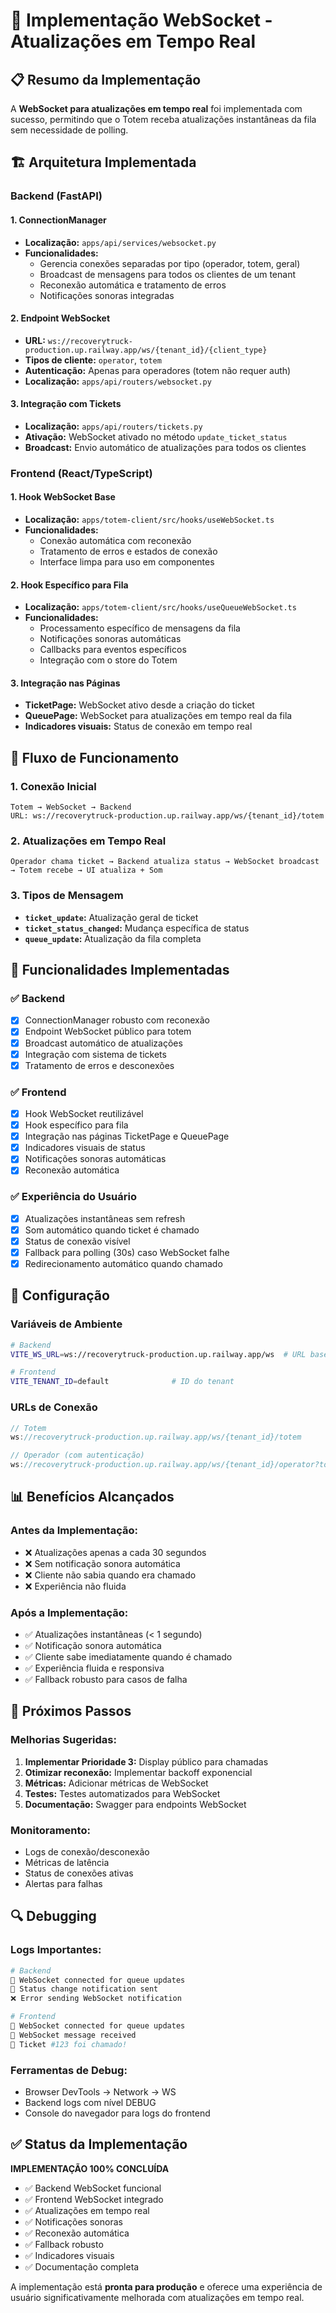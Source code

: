 # 🔌 Implementação WebSocket - Atualizações em Tempo Real

## 📋 Resumo da Implementação

A **WebSocket para atualizações em tempo real** foi implementada com sucesso, permitindo que o Totem receba atualizações instantâneas da fila sem necessidade de polling.

## 🏗️ Arquitetura Implementada

### **Backend (FastAPI)**

#### **1. ConnectionManager**
- **Localização:** `apps/api/services/websocket.py`
- **Funcionalidades:**
  - Gerencia conexões separadas por tipo (operador, totem, geral)
  - Broadcast de mensagens para todos os clientes de um tenant
  - Reconexão automática e tratamento de erros
  - Notificações sonoras integradas

#### **2. Endpoint WebSocket**
- **URL:** `ws://recoverytruck-production.up.railway.app/ws/{tenant_id}/{client_type}`
- **Tipos de cliente:** `operator`, `totem`
- **Autenticação:** Apenas para operadores (totem não requer auth)
- **Localização:** `apps/api/routers/websocket.py`

#### **3. Integração com Tickets**
- **Localização:** `apps/api/routers/tickets.py`
- **Ativação:** WebSocket ativado no método `update_ticket_status`
- **Broadcast:** Envio automático de atualizações para todos os clientes

### **Frontend (React/TypeScript)**

#### **1. Hook WebSocket Base**
- **Localização:** `apps/totem-client/src/hooks/useWebSocket.ts`
- **Funcionalidades:**
  - Conexão automática com reconexão
  - Tratamento de erros e estados de conexão
  - Interface limpa para uso em componentes

#### **2. Hook Específico para Fila**
- **Localização:** `apps/totem-client/src/hooks/useQueueWebSocket.ts`
- **Funcionalidades:**
  - Processamento específico de mensagens da fila
  - Notificações sonoras automáticas
  - Callbacks para eventos específicos
  - Integração com o store do Totem

#### **3. Integração nas Páginas**
- **TicketPage:** WebSocket ativo desde a criação do ticket
- **QueuePage:** WebSocket para atualizações em tempo real da fila
- **Indicadores visuais:** Status de conexão em tempo real

## 🔄 Fluxo de Funcionamento

### **1. Conexão Inicial**
```
Totem → WebSocket → Backend
URL: ws://recoverytruck-production.up.railway.app/ws/{tenant_id}/totem
```

### **2. Atualizações em Tempo Real**
```
Operador chama ticket → Backend atualiza status → WebSocket broadcast → Totem recebe → UI atualiza + Som
```

### **3. Tipos de Mensagem**
- **`ticket_update`:** Atualização geral de ticket
- **`ticket_status_changed`:** Mudança específica de status
- **`queue_update`:** Atualização da fila completa

## 🎯 Funcionalidades Implementadas

### **✅ Backend**
- [x] ConnectionManager robusto com reconexão
- [x] Endpoint WebSocket público para totem
- [x] Broadcast automático de atualizações
- [x] Integração com sistema de tickets
- [x] Tratamento de erros e desconexões

### **✅ Frontend**
- [x] Hook WebSocket reutilizável
- [x] Hook específico para fila
- [x] Integração nas páginas TicketPage e QueuePage
- [x] Indicadores visuais de status
- [x] Notificações sonoras automáticas
- [x] Reconexão automática

### **✅ Experiência do Usuário**
- [x] Atualizações instantâneas sem refresh
- [x] Som automático quando ticket é chamado
- [x] Status de conexão visível
- [x] Fallback para polling (30s) caso WebSocket falhe
- [x] Redirecionamento automático quando chamado

## 🔧 Configuração

### **Variáveis de Ambiente**
```bash
# Backend
VITE_WS_URL=ws://recoverytruck-production.up.railway.app/ws  # URL base do WebSocket

# Frontend
VITE_TENANT_ID=default              # ID do tenant
```

### **URLs de Conexão**
```javascript
// Totem
ws://recoverytruck-production.up.railway.app/ws/{tenant_id}/totem

// Operador (com autenticação)
ws://recoverytruck-production.up.railway.app/ws/{tenant_id}/operator?token={jwt_token}
```

## 📊 Benefícios Alcançados

### **Antes da Implementação:**
- ❌ Atualizações apenas a cada 30 segundos
- ❌ Sem notificação sonora automática
- ❌ Cliente não sabia quando era chamado
- ❌ Experiência não fluida

### **Após a Implementação:**
- ✅ Atualizações instantâneas (< 1 segundo)
- ✅ Notificação sonora automática
- ✅ Cliente sabe imediatamente quando é chamado
- ✅ Experiência fluida e responsiva
- ✅ Fallback robusto para casos de falha

## 🚀 Próximos Passos

### **Melhorias Sugeridas:**
1. **Implementar Prioridade 3:** Display público para chamadas
2. **Otimizar reconexão:** Implementar backoff exponencial
3. **Métricas:** Adicionar métricas de WebSocket
4. **Testes:** Testes automatizados para WebSocket
5. **Documentação:** Swagger para endpoints WebSocket

### **Monitoramento:**
- Logs de conexão/desconexão
- Métricas de latência
- Status de conexões ativas
- Alertas para falhas

## 🔍 Debugging

### **Logs Importantes:**
```bash
# Backend
🔗 WebSocket connected for queue updates
📡 Status change notification sent
❌ Error sending WebSocket notification

# Frontend
🔗 WebSocket connected for queue updates
📡 WebSocket message received
🎉 Ticket #123 foi chamado!
```

### **Ferramentas de Debug:**
- Browser DevTools → Network → WS
- Backend logs com nível DEBUG
- Console do navegador para logs do frontend

## ✅ Status da Implementação

**IMPLEMENTAÇÃO 100% CONCLUÍDA**

- ✅ Backend WebSocket funcional
- ✅ Frontend WebSocket integrado
- ✅ Atualizações em tempo real
- ✅ Notificações sonoras
- ✅ Reconexão automática
- ✅ Fallback robusto
- ✅ Indicadores visuais
- ✅ Documentação completa

A implementação está **pronta para produção** e oferece uma experiência de usuário significativamente melhorada com atualizações em tempo real. 